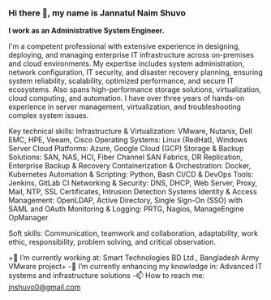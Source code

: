 ### Hi there 👋, my name is Jannatul Naim Shuvo

**I work as an Administrative System Engineer.**

I'm a competent professional with extensive experience in designing, deploying, and managing enterprise IT infrastructure across on-premises and cloud environments. My expertise includes system administration, network configuration, IT security, and disaster recovery planning, ensuring system reliability, scalability, optimized performance, and secure IT ecosystems. Also spans high-performance storage solutions, virtualization, cloud computing, and automation. I have over three years of hands-on experience in server management, virtualization, and troubleshooting complex system issues.

Key technical skills:
Infrastructure & Virtualization: VMware, Nutanix, Dell EMC, HPE, Veeam, Cisco
Operating Systems: Linux (RedHat), Windows Server
Cloud Platforms: Azure, Google Cloud (GCP)
Storage & Backup Solutions: SAN, NAS, HCI, Fiber Channel SAN Fabrics, DR Replication, Enterprise Backup & Recovery
Containerization & Orchestration: Docker, Kubernetes
Automation & Scripting: Python, Bash
CI/CD & DevOps Tools: Jenkins, GitLab CI
Networking & Security: DNS, DHCP, Web Server, Proxy, Mail, NTP, SSL Certificates, Intrusion Detection Systems
Identity & Access Management: OpenLDAP, Active Directory, Single Sign-On (SSO) with SAML and OAuth
Monitoring & Logging: PRTG, Nagios, ManageEngine OpManager

Soft skills:
Communication, teamwork and collaboration, adaptability, work ethic, responsibility, problem solving, and critical observation.


  +🔭 I’m currently working at: Smart Technologies BD Ltd., Bangladesh Army VMware project+
  -🌱 I’m currently enhancing my knowledge in: Advanced IT systems and infrastructure solutions
  -📫 How to reach me: jnshuvo0@gmail.com

